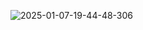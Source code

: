 ![2025-01-07-19-44-48-306](https://github.com/user-attachments/assets/c36a682a-2931-41b2-83d5-1dcd9bdd6b53)
